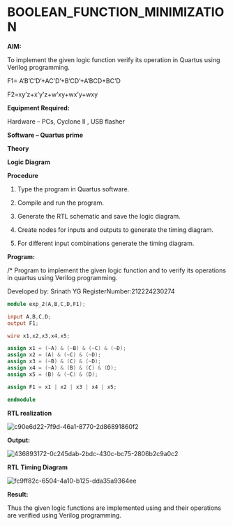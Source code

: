 # BOOLEAN_FUNCTION_MINIMIZATION

**AIM:**

To implement the given logic function verify its operation in Quartus using Verilog programming.

F1= A’B’C’D’+AC’D’+B’CD’+A’BCD+BC’D 

F2=xy’z+x’y’z+w’xy+wx’y+wxy

**Equipment Required:**

Hardware – PCs, Cyclone II , USB flasher

**Software – Quartus prime**

**Theory**

**Logic Diagram**

**Procedure**

1.	Type the program in Quartus software.

2.	Compile and run the program.

3.	Generate the RTL schematic and save the logic diagram.

4.	Create nodes for inputs and outputs to generate the timing diagram.

5.	For different input combinations generate the timing diagram.


**Program:**

/* Program to implement the given logic function and to verify its operations in quartus using Verilog programming. 

Developed by: Srinath YG
RegisterNumber:212224230274

```verilog
module exp_2(A,B,C,D,F1);

input A,B,C,D;
output F1;

wire x1,x2,x3,x4,x5;

assign x1 = (~A) & (~B) & (~C) & (~D);
assign x2 = (A) & (~C) & (~D);
assign x3 = (~B) & (C) & (~D);
assign x4 = (~A) & (B) & (C) & (D);
assign x5 = (B) & (~C) & (D);

assign F1 = x1 | x2 | x3 | x4 | x5;

endmodule
```

**RTL realization**


![c90e6d22-7f9d-46a1-8770-2d86891860f2](https://github.com/user-attachments/assets/b1ea7bf2-03c1-4557-8091-d75db3cf4c7d)


**Output:**


![436893172-0c245dab-2bdc-430c-bc75-2806b2c9a0c2](https://github.com/user-attachments/assets/a8a0682d-8e0d-488f-a4c9-151a699b3640)

**RTL**
**Timing Diagram**

![fc9ff82c-6504-4a10-b125-dda35a9364ee](https://github.com/user-attachments/assets/34036003-5790-4699-a9a0-967d1cca35a4)



**Result:**

Thus the given logic functions are implemented using and their operations are verified using Verilog programming.

